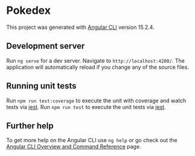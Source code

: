 # Pokedex

This project was generated with [Angular CLI](https://github.com/angular/angular-cli) version 15.2.4.

## Development server

Run `ng serve` for a dev server. Navigate to `http://localhost:4200/`. The application will automatically reload if you change any of the source files.


## Running unit tests

Run `npm run test:coverage` to execute the unit with coverage and watch tests via [jest](https://jestjs.io/).
Run `npm run test` to execute the unit tests via [jest](https://jestjs.io/).

## Further help

To get more help on the Angular CLI use `ng help` or go check out the [Angular CLI Overview and Command Reference](https://angular.io/cli) page.
